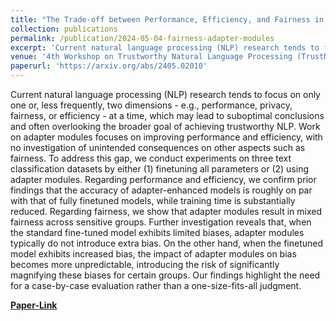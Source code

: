 ```yaml
---
title: "The Trade-off between Performance, Efficiency, and Fairness in Adapter Modules for Text Classification"
collection: publications
permalink: /publication/2024-05-04-fairness-adapter-modules
excerpt: 'Current natural language processing (NLP) research tends to focus on only one or, less frequently, two dimensions - e.g., performance, privacy, fairness, or efficiency - at a time, which may lead to suboptimal conclusions and often overlooking the broader goal of achieving trustworthy NLP. Work on adapter modules focuses on improving performance and efficiency, with no investigation of unintended consequences on other aspects such as fairness. To address this gap, we conduct experiments on three text classification datasets by either (1) finetuning all parameters or (2) using adapter modules. [...]'
venue: '4th Workshop on Trustworthy Natural Language Processing (TrustNLP) at NAACL'
paperurl: 'https://arxiv.org/abs/2405.02010'
---
```


Current natural language processing (NLP) research tends to focus on only one or, less frequently, two dimensions - e.g., performance, privacy, fairness, or efficiency - at a time, which may lead to suboptimal conclusions and often overlooking the broader goal of achieving trustworthy NLP. Work on adapter modules focuses on improving performance and efficiency, with no investigation of unintended consequences on other aspects such as fairness. To address this gap, we conduct experiments on three text classification datasets by either (1) finetuning all parameters or (2) using adapter modules. Regarding performance and efficiency, we confirm prior findings that the accuracy of adapter-enhanced models is roughly on par with that of fully finetuned models, while training time is substantially reduced. Regarding fairness, we show that adapter modules result in mixed fairness across sensitive groups. Further investigation reveals that, when the standard fine-tuned model exhibits limited biases, adapter modules typically do not introduce extra bias. On the other hand, when the finetuned model exhibits increased bias, the impact of adapter modules on bias becomes more unpredictable, introducing the risk of significantly magnifying these biases for certain groups. Our findings highlight the need for a case-by-case evaluation rather than a one-size-fits-all judgment.

[**Paper-Link**](https://arxiv.org/abs/2405.02010)

